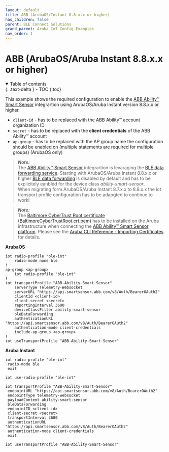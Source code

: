 ```yaml
---
layout: default
title: ABB (ArubaOS/Instant 8.8.x.x or higher)
has_children: false
parent: BLE Connect Solutions
grand_parent: Aruba IoT Config Examples
nav_order: 1
---
```


# ABB (ArubaOS/Aruba Instant 8.8.x.x or higher)

<details open markdown="block">
  <summary>
    Table of contents
  </summary>
  {: .text-delta }
- TOC
{:toc}
</details>

This example shows the required configuration to enable the [ABB Ability™ Smart Sensor](https://new.abb.com/motors-generators/service/advanced-services/smart-sensor) integrartion using ArubaOS/Aruba Instant version 8.8.x.x or higher.

-   `client-id` - has to be replaced with the ABB Ability™ account organization ID
-   `secret` - has to be replaced with the **client credentials** of the ABB Ability™ account
-   `ap-group` - has to be replaced with the AP group name the configuration should be enabled on (multiple statements are required for multiple groups) (ArubaOS only)

>***Note:***  
>The [ABB Ability™ Smart Sensor](https://new.abb.com/motors-generators/service/advanced-services/smart-sensor) integrartion is levaraging the [BLE data forwarding service](../iot_concepts/../iot-concepts/server-connectivity/aruba_iot_transport_services.md#ble-data-forwarding). Starting with ArubaOS/Aruba Instant 8.8.x.x or higher [BLE data forwarding](../iot-concepts/server-connectivity/aruba_iot_transport_services.md#ble-data-forwarding) is disabled by default and has to be explicitely eanbled for the device class *ability-smart-sensor*.  
>When migrating form ArubaOS/Aruba Instant 8.7.x.x to 8.8.x.x the iot transport profile configuration has to be adapgted to continue to work!

>***Note:***  
>The [Baltimore CyberTrust Root certificate (BaltimoreCyberTrustRoot.crt.pem)](https://www.digicert.com/kb/digicert-root-certificates.htm) has to be installed on the Aruba infrastructure when connecting the [ABB Ability™ Smart Sensor platform](https://new.abb.com/motors-generators/service/advanced-services/smart-sensor). Please see the [Aruba CLI Reference - Importing Certificates](../references/aruba_reference_documentation.md#aruba-cli-reference---importing-certificates) for details.

**ArubaOS**

```
iot radio-profile "ble-int"
    radio-mode none ble
!
ap-group <ap-group>
    iot radio-profile "ble-int"
!
iot transportProfile "ABB-Ability-Smart-Sensor"
    serverType Telemetry-Websocket
    serverURL "https://api.smartsensor.abb.com/v8/Auth/BearerOAuth2"
    clientId <client-id>
    client-secret <secret>
    reportingInterval 3600
    deviceClassFilter ability-smart-sensor
    bleDataForwarding
    authenticationURL "https://api.smartsensor.abb.com/v8/Auth/BearerOAuth2"
    authentication-mode client-credentials
    include-ap-group <ap-group>
!
iot useTransportProfile "ABB-Ability-Smart-Sensor"
```

**Aruba Instant**

```
iot radio-profile "ble-int"
 radio-mode ble
 exit

iot use-radio-profile "ble-int"

iot transportProfile "ABB-Ability-Smart-Sensor"
 endpointURL "https://api.smartsensor.abb.com/v8/Auth/BearerOAuth2"
 endpointType telemetry-websocket
 payloadContent ability-smart-sensor
 bleDataForwarding
 endpointID <client-id>
 client-secret <secret>
 transportInterval 3600
 authenticationURL "https://api.smartsensor.abb.com/v8/Auth/BearerOAuth2"
 authentication-mode client-credentials
 exit

iot useTransportProfile "ABB-Ability-Smart-Sensor"
```